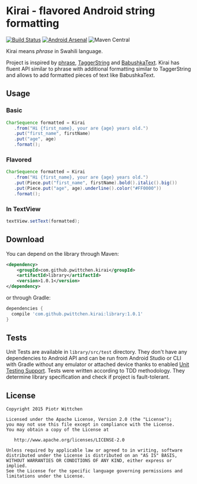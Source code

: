 Kirai - flavored Android string formatting
==========================================

[![Build Status](https://travis-ci.org/pwittchen/kirai.svg?branch=master)](https://travis-ci.org/pwittchen/kirai)  [![Android Arsenal](https://img.shields.io/badge/Android%20Arsenal-Kirai-brightgreen.svg?style=flat)](https://android-arsenal.com/details/1/1391) ![Maven Central](https://img.shields.io/maven-central/v/com.github.pwittchen.kirai/library.svg?style=flat)

Kirai means *phrase* in Swahili language.

Project is inspired by [phrase](https://github.com/square/phrase), [TaggerString](https://github.com/polok/TaggerString) and [BabushkaText](https://github.com/quiqueqs/BabushkaText).
Kirai has fluent API similar to phrase with additional formatting similar to TaggerString and allows to add formatted pieces of text like BabushkaText.

Usage
-----

### Basic

```java
CharSequence formatted = Kirai
   .from("Hi {first_name}, your are {age} years old.")
   .put("first_name", firstName)
   .put("age", age)
   .format();
```

### Flavored

```java
CharSequence formatted = Kirai
   .from("Hi {first_name}, your are {age} years old.")
   .put(Piece.put("first_name", firstName).bold().italic().big())
   .put(Piece.put("age", age).underline().color("#FF0000"))
   .format();
```

### In TextView

```java
textView.setText(formatted);
```

Download
--------

You can depend on the library through Maven:

```xml
<dependency>
    <groupId>com.github.pwittchen.kirai</groupId>
    <artifactId>library</artifactId>
    <version>1.0.1</version>
</dependency>
```

or through Gradle:

```groovy
dependencies {
  compile 'com.github.pwittchen.kirai:library:1.0.1'
}
```

Tests
-----

Unit Tests are available in `library/src/test` directory. They don't have any dependencies to Android API and can be run from Android Studio or CLI with Gradle without any emulator or attached device thanks to enabled [Unit Testing Support](http://tools.android.com/tech-docs/unit-testing-support). Tests were written according to TDD methodology. They determine library specification and check if project is fault-tolerant.

License
-------

    Copyright 2015 Piotr Wittchen

    Licensed under the Apache License, Version 2.0 (the "License");
    you may not use this file except in compliance with the License.
    You may obtain a copy of the License at

       http://www.apache.org/licenses/LICENSE-2.0

    Unless required by applicable law or agreed to in writing, software
    distributed under the License is distributed on an "AS IS" BASIS,
    WITHOUT WARRANTIES OR CONDITIONS OF ANY KIND, either express or implied.
    See the License for the specific language governing permissions and
    limitations under the License.
